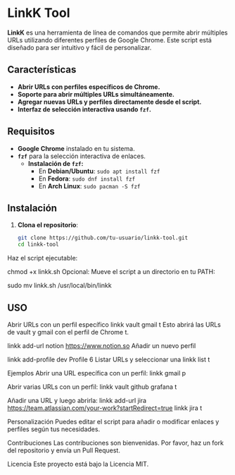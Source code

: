 # LinkK Tool

**LinkK** es una herramienta de línea de comandos que permite abrir múltiples URLs utilizando diferentes perfiles de Google Chrome. Este script está diseñado para ser intuitivo y fácil de personalizar.

## Características

- **Abrir URLs con perfiles específicos de Chrome.**
- **Soporte para abrir múltiples URLs simultáneamente.**
- **Agregar nuevas URLs y perfiles directamente desde el script.**
- **Interfaz de selección interactiva usando `fzf`.**

## Requisitos

- **Google Chrome** instalado en tu sistema.
- **`fzf`** para la selección interactiva de enlaces.
  - **Instalación de `fzf`:**
    - En **Debian/Ubuntu**: `sudo apt install fzf`
    - En **Fedora**: `sudo dnf install fzf`
    - En **Arch Linux**: `sudo pacman -S fzf`

## Instalación

1. **Clona el repositorio**:

   ```bash
   git clone https://github.com/tu-usuario/linkk-tool.git
   cd linkk-tool
Haz el script ejecutable:

chmod +x linkk.sh
Opcional: Mueve el script a un directorio en tu PATH:

sudo mv linkk.sh /usr/local/bin/linkk

## USO 

Abrir URLs con un perfil específico
linkk vault gmail t
Esto abrirá las URLs de vault y gmail con el perfil de Chrome t.

linkk add-url notion https://www.notion.so
Añadir un nuevo perfil

linkk add-profile dev Profile 6
Listar URLs y seleccionar una
linkk list t

Ejemplos
Abrir una URL específica con un perfil:
linkk gmail p

Abrir varias URLs con un perfil:
linkk vault github grafana t

Añadir una URL y luego abrirla:
linkk add-url jira https://team.atlassian.com/your-work?startRedirect=true
linkk jira t

Personalización
Puedes editar el script para añadir o modificar enlaces y perfiles según tus necesidades.

Contribuciones
Las contribuciones son bienvenidas. Por favor, haz un fork del repositorio y envía un Pull Request.

Licencia
Este proyecto está bajo la Licencia MIT.
